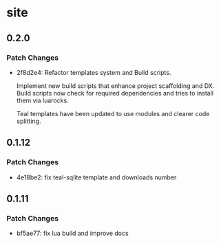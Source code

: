# site

## 0.2.0

### Patch Changes

- 2f8d2e4: Refactor templates system and Build scripts.

  Implement new build scripts that enhance project scaffolding and DX.
  Build scripts now check for required dependencies and tries to install them via luarocks.

  Teal templates have been updated to use modules and clearer code splitting.

## 0.1.12

### Patch Changes

- 4e18be2: fix teal-sqlite template and downloads number

## 0.1.11

### Patch Changes

- bf5ae77: fix lua build and improve docs
